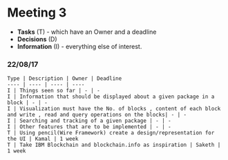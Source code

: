 # Meeting 3

* **Tasks** (T) - which have an Owner and a deadline
* **Decisions** (D)
* **Information** (I) - everything else of interest.


### 22/08/17

	Type | Description | Owner | Deadline
	---- | ---- | ---- | ----
	I | Things seen so far | - | -
	I | Information that should be displayed about a given package in a block | - | -
	I | Visualization must have the No. of blocks , content of each block and write , read and query operations on the blocks| - | -
	I | Searching and tracking of a given package | - | -
	I | Other features that are to be implemented | - | -
	T | Using pencil(Wire Framework) create a design/representation for the UI | Kamal | 1 week
	T | Take IBM Blockchain and blockchain.info as inspiration | Saketh | 1 week
